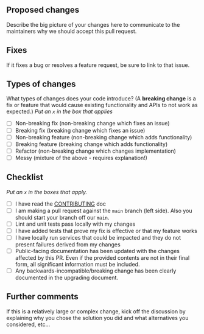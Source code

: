 ## Proposed changes

Describe the big picture of your changes here to communicate to the maintainers why we should accept this pull request.

## Fixes

If it fixes a bug or resolves a feature request, be sure to link to that issue.

## Types of changes

What types of changes does your code introduce? (A **breaking change** is a fix or feature that would cause existing functionality and APIs to not work as expected.)
_Put an `x` in the box that applies_

- [ ] Non-breaking fix (non-breaking change which fixes an issue)
- [ ] Breaking fix (breaking change which fixes an issue)
- [ ] Non-breaking feature (non-breaking change which adds functionality)
- [ ] Breaking feature (breaking change which adds functionality)
- [ ] Refactor (non-breaking change which changes implementation)
- [ ] Messy (mixture of the above - requires explanation!)

## Checklist

_Put an `x` in the boxes that apply._

- [ ] I have read the [CONTRIBUTING](../blob/main/CONTRIBUTING.md) doc
- [ ] I am making a pull request against the `main` branch (left side). Also you should start your branch off our `main`.
- [ ] Lint and unit tests pass locally with my changes
- [ ] I have added tests that prove my fix is effective or that my feature works
- [ ] I have locally run services that could be impacted and they do not present failures derived from my changes
- [ ] Public-facing documentation has been updated with the changes affected by this PR. Even if the provided contents are not in their final form, all significant information must be included.
- [ ] Any backwards-incompatible/breaking change has been clearly documented in the upgrading document.

## Further comments

If this is a relatively large or complex change, kick off the discussion by explaining why you chose the solution you did and what alternatives you considered, etc...
